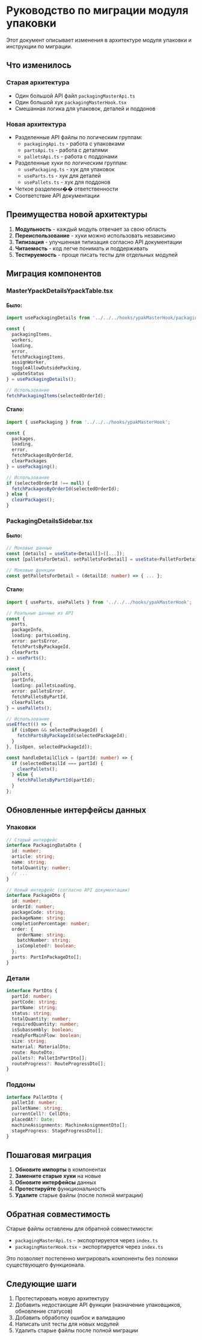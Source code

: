 # Руководство по миграции модуля упаковки

Этот документ описывает изменения в архитектуре модуля упаковки и инструкции по миграции.

## Что изменилось

### Старая архитектура
- Один большой API файл `packagingMasterApi.ts`
- Один большой хук `packagingMasterHook.tsx`
- Смешанная логика для упаковок, деталей и поддонов

### Новая архитектура
- Разделенные API файлы по логическим группам:
  - `packagingApi.ts` - работа с упаковками
  - `partsApi.ts` - работа с деталями
  - `palletsApi.ts` - работа с поддонами
- Разделенные хуки по логическим группам:
  - `usePackaging.ts` - хук для упаковок
  - `useParts.ts` - хук для деталей
  - `usePallets.ts` - хук для поддонов
- Четкое разделени�� ответственности
- Соответствие API документации

## Преимущества новой архитектуры

1. **Модульность** - каждый модуль отвечает за свою область
2. **Переиспользование** - хуки можно использовать независимо
3. **Типизация** - улучшенная типизация согласно API документации
4. **Читаемость** - код легче понимать и поддерживать
5. **Тестируемость** - проще писать тесты для отдельных модулей

## Миграция компонентов

### MasterYpackDetailsYpackTable.tsx

#### Было:
```typescript
import usePackagingDetails from '../../../hooks/ypakMasterHook/packagingMasterHook';

const { 
  packagingItems, 
  workers, 
  loading, 
  error, 
  fetchPackagingItems,
  assignWorker,
  toggleAllowOutsidePacking,
  updateStatus
} = usePackagingDetails();

// Использование
fetchPackagingItems(selectedOrderId);
```

#### Стало:
```typescript
import { usePackaging } from '../../../hooks/ypakMasterHook';

const { 
  packages, 
  loading, 
  error, 
  fetchPackagesByOrderId,
  clearPackages
} = usePackaging();

// Использование
if (selectedOrderId !== null) {
  fetchPackagesByOrderId(selectedOrderId);
} else {
  clearPackages();
}
```

### PackagingDetailsSidebar.tsx

#### Было:
```typescript
// Моковые данные
const [details] = useState<Detail[]>([...]);
const [palletsForDetail, setPalletsForDetail] = useState<PalletForDetail[]>([]);

// Моковые функции
const getPalletsForDetail = (detailId: number) => { ... };
```

#### Стало:
```typescript
import { useParts, usePallets } from '../../../hooks/ypakMasterHook';

// Реальные данные из API
const {
  parts,
  packageInfo,
  loading: partsLoading,
  error: partsError,
  fetchPartsByPackageId,
  clearParts
} = useParts();

const {
  pallets,
  partInfo,
  loading: palletsLoading,
  error: palletsError,
  fetchPalletsByPartId,
  clearPallets
} = usePallets();

// Использование
useEffect(() => {
  if (isOpen && selectedPackageId) {
    fetchPartsByPackageId(selectedPackageId);
  }
}, [isOpen, selectedPackageId]);

const handleDetailClick = (partId: number) => {
  if (selectedDetailId === partId) {
    clearPallets();
  } else {
    fetchPalletsByPartId(partId);
  }
};
```

## Обновленные интерфейсы данных

### Упаковки
```typescript
// Старый интерфейс
interface PackagingDataDto {
  id: number;
  article: string;
  name: string;
  totalQuantity: number;
  // ...
}

// Новый интерфейс (согласно API документации)
interface PackageDto {
  id: number;
  orderId: number;
  packageCode: string;
  packageName: string;
  completionPercentage: number;
  order: {
    orderName: string;
    batchNumber: string;
    isCompleted?: boolean;
  };
  parts: PartInPackageDto[];
}
```

### Детали
```typescript
interface PartDto {
  partId: number;
  partCode: string;
  partName: string;
  status: string;
  totalQuantity: number;
  requiredQuantity: number;
  isSubassembly: boolean;
  readyForMainFlow: boolean;
  size: string;
  material: MaterialDto;
  route: RouteDto;
  pallets?: PalletInPartDto[];
  routeProgress?: RouteProgressDto[];
}
```

### Поддоны
```typescript
interface PalletDto {
  palletId: number;
  palletName: string;
  currentCell?: CellDto;
  placedAt?: Date;
  machineAssignments: MachineAssignmentDto[];
  stageProgress: StageProgressDto[];
}
```

## Пошаговая миграция

1. **Обновите импорты** в компонентах
2. **Замените старые хуки** на новые
3. **Обновите интерфейсы** данных
4. **Протестируйте** функциональность
5. **Удалите** старые файлы (после полной миграции)

## Обратная совместимость

Старые файлы оставлены для обратной совместимости:
- `packagingMasterApi.ts` - экспортируется через `index.ts`
- `packagingMasterHook.tsx` - экспортируется через `index.ts`

Это позволяет постепенно мигрировать компоненты без поломки существующего функционала.

## Следующие шаги

1. Протестировать новую архитектуру
2. Добавить недостающие API функции (назначение упаковщиков, обновление статусов)
3. Добавить обработку ошибок и валидацию
4. Написать unit тесты для новых модулей
5. Удалить старые файлы после полной миграции